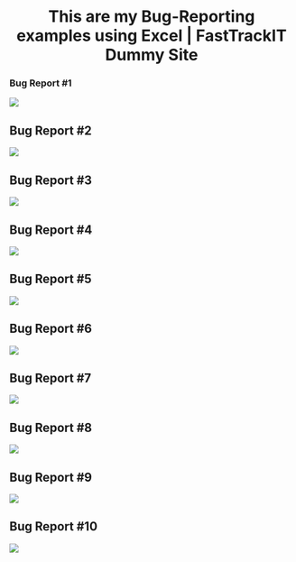 ### <h1 align="center">This are my Bug-Reporting examples using Excel | FastTrackIT Dummy Site</h1>

### Bug Report #1
<img src= https://i.ibb.co/vhFym9z/Bug-Reporting-1.png>

## Bug Report #2
<img src= https://i.ibb.co/qFYZ2K4/Bug-Report-2.png>

## Bug Report #3
<img src= https://i.ibb.co/kJ8qjxr/Bug-Report-3.png>

## Bug Report #4
<img src= https://i.ibb.co/M2Xy3Pm/Bug-Report-4.png>

## Bug Report #5
<img src =  https://i.ibb.co/gJrGrVn/Bug-Report-5.png>

## Bug Report #6
<img src= https://i.ibb.co/KVYH0fd/Bug-Report-6.png>

## Bug Report #7
<img src= https://i.ibb.co/N3SMJVx/Bug-Report-7.png>

## Bug Report #8
<img src= https://i.ibb.co/g9cQ9bh/Bug-Report-8.png>

## Bug Report #9
<img src= https://i.ibb.co/Bzgjmkh/Bug-Report-9.png>

## Bug Report #10
<img src= https://i.ibb.co/rty8FM0/Bug-Report-10.png>

